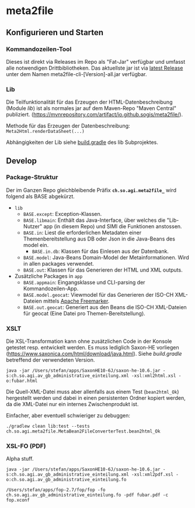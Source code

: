 # meta2file

## Konfigurieren und Starten

### Kommandozeilen-Tool

Dieses ist direkt via Releases im Repo als "Fat-Jar" verfügbar und umfasst alle notwendigen Drittbibliotheken. Das aktuellste jar ist via [latest Release](releases/latest) unter dem Namen meta2file-cli-\[Version\]-all.jar verfügbar.

### Lib

Die Teilfunktionalität für das Erzeugen der HTML-Datenbeschreibung (Module _lib_) ist als normales jar auf dem Maven-Repo "Maven Central" publiziert. (https://mvnrepository.com/artifact/io.github.sogis/meta2file/).

Methode für das Erzeugen der Datenbeschreibung: `Meta2Html.renderDataSheet(...)`

Abhängigkeiten der Lib siehe [build.gradle](lib/build.gradle) des lib Subprojektes.

## Develop

### Package-Struktur

Der im Ganzen Repo gleichbleibende Präfix **`ch.so.agi.meta2file_`** wird folgend als BASE abgekürzt.

* `lib`
  * `BASE.except`: Exception-Klassen. 
  * `BASE.libmain`: Enthält das Java-Interface, über welches die "Lib-Nutzer" app (in diesem Repo) und SIMI die Funktionen anstossen.  
  * `BASE.in`: Liest die erforderlichen Metadaten einer Themenbereitstellung aus DB oder Json in die Java-Beans des model ein.  
    * `BASE.in.db`:  Klassen für das Einlesen aus der Datenbank.
  * `BASE.model`: Java-Beans Domain-Model der Metainformationen. Wird in allen packages verwendet.
  * `BASE.out`: Klassen für das Generieren der HTML und XML outputs.   
* Zusätzliche Packages in `app`
  * `BASE.appmain`: Eingangsklasse und CLI-parsing der Kommandozeilen-App.
  * `BASE.model.geocat`: Viewmodel für das Generieren der ISO-CH XML-Dateien mittels [Apache Freemarker](https://freemarker.apache.org/).
  * `BASE.out.geocat`: Generiert aus den Beans die ISO-CH XML-Dateien für geocat (Eine Datei pro Themen-Bereitstellung).

### XSLT

Die XSL-Transformation kann ohne zusätzlichen Code in der Konsole getestet resp. entwickelt werden. Es muss lediglich Saxon-HE vorliegen (https://www.saxonica.com/html/download/java.html). Siehe _build.gradle_ betreffend der verwendeten Version.

```
java -jar /Users/stefan/apps/SaxonHE10-6J/saxon-he-10.6.jar -s:ch.so.agi.av_gb_administrative_einteilung.xml -xsl:xml2html.xsl -o:fubar.html
```

Die Quell-XML-Datei muss aber allenfalls aus einem Test (`bean2html_Ok`) hergestellt werden und dabei in einen persistenten Ordner kopiert werden, da die XML-Datei nur ein internes Zwischenprodukt ist. 

Einfacher, aber eventuell schwieriger zu debuggen:

```
./gradlew clean lib:test --tests ch.so.agi.meta2file.MetaBean2FileConverterTest.bean2html_Ok
```

### XSL-FO (PDF)

Alpha stuff.

```
java -jar /Users/stefan/apps/SaxonHE10-6J/saxon-he-10.6.jar -s:ch.so.agi.av_gb_administrative_einteilung.xml -xsl:xml2pdf.xsl -o:ch.so.agi.av_gb_administrative_einteilung.fo

/Users/stefan/apps/fop-2.7/fop/fop -fo ch.so.agi.av_gb_administrative_einteilung.fo -pdf fubar.pdf -c fop.xconf
```

